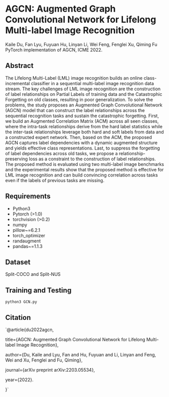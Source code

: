 # AGCN: Augmented Graph Convolutional Network for Lifelong Multi-label Image Recognition
Kaile Du, Fan Lyu, Fuyuan Hu, Linyan Li, Wei Feng, Fenglei Xu, Qiming Fu  
PyTorch implementation of AGCN, ICME 2022.
## Abstract
The Lifelong Multi-Label (LML) image recognition builds an online class-incremental classifier in a sequential multi-label image recognition data stream. The key challenges of LML image recognition are the construction of label relationships on Partial Labels of training data and the Catastrophic Forgetting on old classes, resulting in poor generalization. To solve the problems, the study proposes an Augmented Graph Convolutional Network (AGCN) model that can construct the label relationships across the sequential recognition tasks and sustain the catastrophic forgetting. First, we build an Augmented Correlation Matrix (ACM) across all seen classes, where the intra-task relationships derive from the hard label statistics while the inter-task relationships leverage both hard and soft labels from data and a constructed expert network. Then, based on the ACM, the proposed AGCN captures label dependencies with a dynamic augmented structure and yields effective class representations. Last, to suppress the forgetting of label dependencies across old tasks, we propose a relationship-preserving loss as a constraint to the construction of label relationships. The proposed method is evaluated using two multi-label image benchmarks and the experimental results show that the proposed method is effective for LML image recognition and can build convincing correlation across tasks even if the labels of previous tasks are missing.
## Requirements
- Python3
- Pytorch (>1.0)
- torchvision (>0.2)
- numpy
- pillow~=6.2.1
- torch_optimizer
- randaugment
- pandas~=1.1.3
## Dataset
Split-COCO and Split-NUS
## Training and Testing
`python3 GCN.py`
## Citation
`@article{du2022agcn,  

  title={AGCN: Augmented Graph Convolutional Network for Lifelong Multi-label Image Recognition},  
  
  author={Du, Kaile and Lyu, Fan and Hu, Fuyuan and Li, Linyan and Feng, Wei and Xu, Fenglei and Fu, Qiming},  
  
  journal={arXiv preprint arXiv:2203.05534},   
  
  year={2022}.  
  
}`
